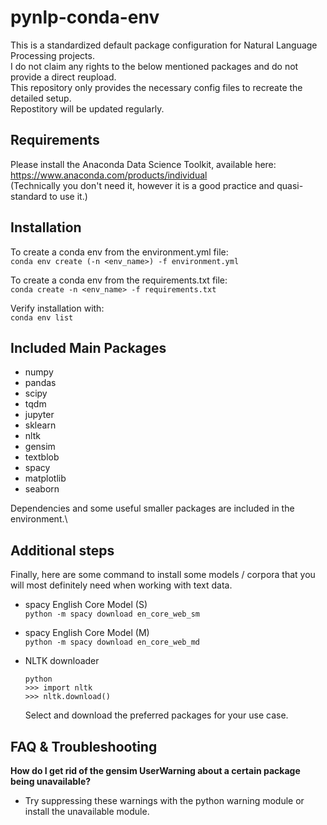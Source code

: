 # pynlp-conda-env

This is a standardized default package configuration for Natural Language Processing projects.\
I do not claim any rights to the below mentioned packages and do not provide a direct reupload.\
This repository only provides the necessary config files to recreate the detailed setup.\
Repostitory will be updated regularly.

## Requirements
Please install the Anaconda Data Science Toolkit, available here: https://www.anaconda.com/products/individual \
(Technically you don't need it, however it is a good practice and quasi-standard to use it.)

## Installation

To create a conda env from the environment.yml file:\
`conda env create (-n <env_name>) -f environment.yml`

To create a conda env from the requirements.txt file:\
`conda create -n <env_name> -f requirements.txt`

Verify installation with:\
`conda env list`

## Included Main Packages
- numpy
- pandas
- scipy
- tqdm
- jupyter
- sklearn
- nltk
- gensim
- textblob
- spacy
- matplotlib
- seaborn

Dependencies and some useful smaller packages are included in the environment.\

## Additional steps
Finally, here are some command to install some models / corpora that you will most definitely need when working with text data.

- spacy English Core Model (S)\
  `python -m spacy download en_core_web_sm`
  
- spacy English Core Model (M)\
  `python -m spacy download en_core_web_md`

- NLTK downloader 
  ```
  python
  >>> import nltk
  >>> nltk.download()
  ```
  Select and download the preferred packages for your use case.

## FAQ & Troubleshooting

**How do I get rid of the gensim UserWarning about a certain package being unavailable?**
- Try suppressing these warnings with the python warning module or install the unavailable module.

  
